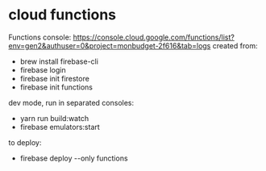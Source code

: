# cloud functions
Functions console: https://console.cloud.google.com/functions/list?env=gen2&authuser=0&project=monbudget-2f616&tab=logs
created from:
- brew install firebase-cli
- firebase login
- firebase init firestore
- firebase init functions

dev mode, run in separated consoles:
- yarn run build:watch
- firebase emulators:start

to deploy:
- firebase deploy --only functions
